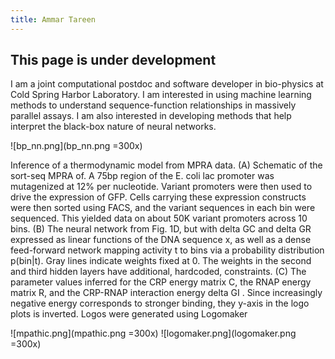 ```yaml
---
title: Ammar Tareen
---
```


## This page is under development

I am a joint computational postdoc and software developer in bio-physics at Cold Spring Harbor Laboratory. 
I am interested in using machine learning methods to understand sequence-function relationships in massively parallel assays. 
I am also interested in developing methods that help interpret the black-box nature of neural networks. 
   
![bp_nn.png](bp_nn.png =300x)

Inference of a thermodynamic model from MPRA data. (A) Schematic of the sort-seq MPRA of. A
75bp region of the E. coli lac promoter was mutagenized at 12% per nucleotide. Variant promoters were then used to
drive the expression of GFP. Cells carrying these expression constructs were then sorted using FACS, and the variant
sequences in each bin were sequenced. This yielded data on about 50K variant promoters across 10 bins. (B) The
neural network from Fig. 1D, but with delta GC and delta GR expressed as linear functions of the DNA sequence x, as well as
a dense feed-forward network mapping activity t to bins via a probability distribution p(bin|t). Gray lines indicate
weights fixed at 0. The weights in the second and third hidden layers have additional, hardcoded, constraints. (C) The
parameter values inferred for the CRP energy matrix C, the RNAP energy matrix R, and the CRP-RNAP interaction
energy delta GI . Since increasingly negative energy corresponds to stronger binding, they y-axis in the logo plots is
inverted. Logos were generated using Logomaker

![mpathic.png](mpathic.png  =300x)
![logomaker.png](logomaker.png  =300x)